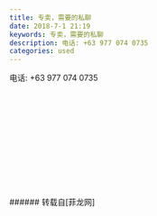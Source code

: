 ```yaml
---
title: 专卖，需要的私聊
date: 2018-7-1 21:19
keywords: 专卖，需要的私聊
description: 电话: ‭‭+63 977 074 0735‬‬
categories: used
---
```

<td class="t_f" id="postmessage_1469703">

电话: ‭‭+63 977 074 0735‬‬<br/>
<img alt="" border="0" class="zoom" data-cf-modified-6d790ab424e60f7e16ea32ee-="" file="http://www.flw.ph/data/appbyme/upload/image/201807/01/sjd7K4k3Wsu5.jpg" id="aimg_cyjrB" lazyloadthumb="1" onclick="" onmouseover="" src="http://www.flw.ph/data/appbyme/upload/image/201807/01/sjd7K4k3Wsu5.jpg"/><br/>
<br/>
<img alt="" border="0" class="zoom" data-cf-modified-6d790ab424e60f7e16ea32ee-="" file="http://www.flw.ph/data/appbyme/upload/image/201807/01/1mwwZcXmp37Q.jpg" id="aimg_n7Tez" lazyloadthumb="1" onclick="" onmouseover="" src="http://www.flw.ph/data/appbyme/upload/image/201807/01/1mwwZcXmp37Q.jpg"/><br/>
<br/>
<img alt="" border="0" class="zoom" data-cf-modified-6d790ab424e60f7e16ea32ee-="" file="http://www.flw.ph/data/appbyme/upload/image/201807/01/cDPZTbty2ZBZ.jpg" id="aimg_T79GK" lazyloadthumb="1" onclick="" onmouseover="" src="http://www.flw.ph/data/appbyme/upload/image/201807/01/cDPZTbty2ZBZ.jpg"/><br/>
<br/>
<img alt="" border="0" class="zoom" data-cf-modified-6d790ab424e60f7e16ea32ee-="" file="http://www.flw.ph/data/appbyme/upload/image/201807/01/dfkGjtJiU78v.jpg" id="aimg_zYRG6" lazyloadthumb="1" onclick="" onmouseover="" src="http://www.flw.ph/data/appbyme/upload/image/201807/01/dfkGjtJiU78v.jpg"/><br/>
<br/>
<img alt="" border="0" class="zoom" data-cf-modified-6d790ab424e60f7e16ea32ee-="" file="http://www.flw.ph/data/appbyme/upload/image/201807/01/hhXKUpGM5S4S.jpg" id="aimg_PJYYw" lazyloadthumb="1" onclick="" onmouseover="" src="http://www.flw.ph/data/appbyme/upload/image/201807/01/hhXKUpGM5S4S.jpg"/><br/>
<br/>
<img alt="" border="0" class="zoom" data-cf-modified-6d790ab424e60f7e16ea32ee-="" file="http://www.flw.ph/data/appbyme/upload/image/201807/01/vKvasZUq59d8.jpg" id="aimg_gLtQz" lazyloadthumb="1" onclick="" onmouseover="" src="http://www.flw.ph/data/appbyme/upload/image/201807/01/vKvasZUq59d8.jpg"/><br/>
<br/>
<img alt="" border="0" class="zoom" data-cf-modified-6d790ab424e60f7e16ea32ee-="" file="http://www.flw.ph/data/appbyme/upload/image/201807/01/LyKuGW6FmUsM.jpg" id="aimg_frsYQ" lazyloadthumb="1" onclick="" onmouseover="" src="http://www.flw.ph/data/appbyme/upload/image/201807/01/LyKuGW6FmUsM.jpg"/><br/>
<br/>
<img alt="" border="0" class="zoom" data-cf-modified-6d790ab424e60f7e16ea32ee-="" file="http://www.flw.ph/data/appbyme/upload/image/201807/01/40A1VHe2tTeX.jpg" id="aimg_hYiDv" lazyloadthumb="1" onclick="" onmouseover="" src="http://www.flw.ph/data/appbyme/upload/image/201807/01/40A1VHe2tTeX.jpg"/><br/>
<br/>
<img alt="" border="0" class="zoom" data-cf-modified-6d790ab424e60f7e16ea32ee-="" file="http://www.flw.ph/data/appbyme/upload/image/201807/01/oWi1T1wYurQW.jpg" id="aimg_VDOMY" lazyloadthumb="1" onclick="" onmouseover="" src="http://www.flw.ph/data/appbyme/upload/image/201807/01/oWi1T1wYurQW.jpg"/><br/>
<br/>
<img alt="" border="0" class="zoom" data-cf-modified-6d790ab424e60f7e16ea32ee-="" file="http://www.flw.ph/data/appbyme/upload/image/201807/01/pM2hKkTrY5Gr.jpg" id="aimg_aQa11" lazyloadthumb="1" onclick="" onmouseover="" src="http://www.flw.ph/data/appbyme/upload/image/201807/01/pM2hKkTrY5Gr.jpg"/><br/>
<br/>
<img alt="" border="0" class="zoom" data-cf-modified-6d790ab424e60f7e16ea32ee-="" file="http://www.flw.ph/data/appbyme/upload/image/201807/01/bBD5CQCkFSO9.jpg" id="aimg_lffvf" lazyloadthumb="1" onclick="" onmouseover="" src="http://www.flw.ph/data/appbyme/upload/image/201807/01/bBD5CQCkFSO9.jpg"/><br/>
<br/>
</td>
###### 转载自[菲龙网]